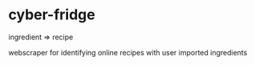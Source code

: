 # cyber-fridge
ingredient => recipe

webscraper for identifying online recipes with user imported ingredients


